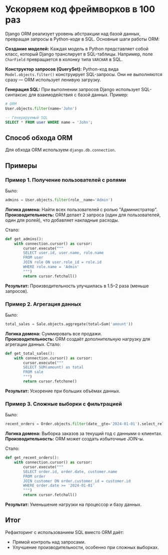 # Ускоряем код фреймворков в 100 раз

Django ORM реализует уровень абстракции над базой данных, превращая запросы в Python-коде в SQL. Основные шаги работы ORM:

**Создание моделей:** Каждая модель в Python представляет собой класс, который Django транслирует в SQL-таблицы. Например, поле `CharField` превращается в колонку типа `VARCHAR` в SQL.  

**Конструктор запросов (QuerySet):** Python-код вида `Model.objects.filter()` конструирует SQL-запросы. Они не выполняются сразу — ORM использует ленивую загрузку.  

**Генерация SQL:** При выполнении запросов Django использует SQL-синтаксис для взаимодействия с базой данных. Пример:

```python
# ORM
User.objects.filter(name='John')
```
```sql
-- Генерируемый SQL
SELECT * FROM user WHERE name = 'John';
```

## Способ обхода ORM

Для обхода ORM используем `django.db.connection`.

## Примеры

### Пример 1. Получение пользователей с ролями
Было:
```python
admins = User.objects.filter(role__name='Admin')
```
**Логика домена:** Найти всех пользователей с ролью "Администратор".  
**Производительность:** ORM делает 2 запроса (один для пользователей, один для ролей), что добавляет накладные расходы.

Стало:
```python
def get_admins():
    with connection.cursor() as cursor:
        cursor.execute("""
        SELECT user.id, user.name, role.name
        FROM user
        JOIN role ON user.role_id = role.id
        WHERE role.name = 'Admin'
        """)
        return cursor.fetchall()
```

**Результат:** Производительность улучшилась в 1.5–2 раза (меньше запросов).

### Пример 2. Агрегация данных
Было:
```python
total_sales = Sale.objects.aggregate(total=Sum('amount'))
```

**Логика домена:** Суммировать все продажи.  
**Производительность:** ORM создаёт дополнительную нагрузку для агрегации данных.
Стало:
```python
def get_total_sales():
    with connection.cursor() as cursor:
        cursor.execute("""
        SELECT SUM(amount) as total
        FROM sale
        """)
        return cursor.fetchone()
```
**Результат:** Ускорение при больших объёмах данных.

### Пример 3. Сложные выборки с фильтрацией
Было:
```python
recent_orders = Order.objects.filter(date__gte='2024-01-01').select_related('customer')
```

**Логика домена:** Выборка заказов за текущий год с данными о клиентах.  
**Производительность:** ORM может создать избыточные JOIN-ы.

Стало:
```python
def get_recent_orders():
    with connection.cursor() as cursor:
        cursor.execute("""
        SELECT order.id, order.date, customer.name
        FROM order
        JOIN customer ON order.customer_id = customer.id
        WHERE order.date >= '2024-01-01'
        """)
        return cursor.fetchall()
```
**Результат:** Уменьшение нагрузки на процессор и базу данных.


## Итог

Рефакторинг с использованием SQL вместо ORM даёт:
- Прямой контроль над запросами.
- Улучшение производительности, особенно при сложных выборках.